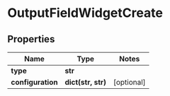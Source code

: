 # OutputFieldWidgetCreate

## Properties
Name | Type | Notes
------------ | ------------- | -------------
**type** | **str** | 
**configuration** | **dict(str, str)** | [optional] 


